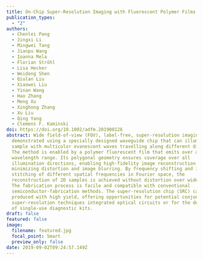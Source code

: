 ```yaml
---
title: On-Chip Super-Resolution Imaging with Fluorescent Polymer Films
publication_types:
  - "2"
authors:
  - Chenlei Pang
  - Jingxi Li
  - Mingwei Tang
  - Jianpu Wang
  - Ioanna Mela
  - Florian Ströhl
  - Lisa Hecker
  - Weidong Shen
  - Qiulan Liu
  - Xiaowei Liu
  - Yinan Wang
  - Hao Zhang
  - Meng Xu
  - Xinghong Zhang
  - Xu Liu
  - Qing Yang
  - Clemens F. Kaminski
doi: https://doi.org/10.1002/adfm.201900126
abstract: Wide field-of-view (FOV), label-free, super-resolution imaging is
  demonstrated using a specially designed waveguide chip that can illuminate a
  sample with multicolor evanescent waves travelling along different directions.
  The method is enabled by a polymer fluorescent film that emits over a broad
  wavelength range. Its polygonal geometry ensures coverage over all
  illumination directions, enabling high-fidelity image reconstruction while
  minimizing distortion and image blurring. By frequency shifting and iterative
  stitching of different spatial frequencies in Fourier space, the
  reconstruction of 2D samples is achieved without distortion over wide FOVs.
  The fabrication process is facile and compatible with conventional
  semiconductor-fabrication methods. The super-resolution chip (SRC) can thus be
  produced with high yield, offering opportunities for potential conjunction of
  super-resolution techniques integrated optical circuits or for the development
  of single-use diagnostic kits.
draft: false
featured: false
image:
  filename: featured.jpg
  focal_point: Smart
  preview_only: false
date: 2019-09-02T09:24:57.149Z
---
```

